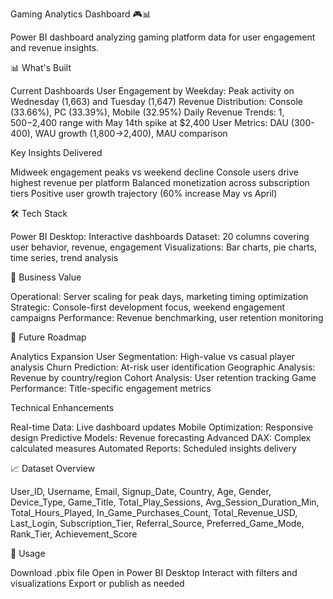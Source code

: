 Gaming Analytics Dashboard 🎮📊

Power BI dashboard analyzing gaming platform data for user engagement and revenue insights.

📊 What's Built

Current Dashboards
User Engagement by Weekday: Peak activity on Wednesday (1,663) and Tuesday (1,647)
Revenue Distribution: Console (33.66%), PC (33.39%), Mobile (32.95%)
Daily Revenue Trends: $1,500-$2,400 range with May 14th spike at $2,400
User Metrics: DAU (300-400), WAU growth (1,800→2,400), MAU comparison

Key Insights Delivered

Midweek engagement peaks vs weekend decline
Console users drive highest revenue per platform
Balanced monetization across subscription tiers
Positive user growth trajectory (60% increase May vs April)

🛠️ Tech Stack

Power BI Desktop: Interactive dashboards
Dataset: 20 columns covering user behavior, revenue, engagement
Visualizations: Bar charts, pie charts, time series, trend analysis

🎯 Business Value

Operational: Server scaling for peak days, marketing timing optimization
Strategic: Console-first development focus, weekend engagement campaigns
Performance: Revenue benchmarking, user retention monitoring

🚀 Future Roadmap
 
Analytics Expansion
 User Segmentation: High-value vs casual player analysis
 Churn Prediction: At-risk user identification
 Geographic Analysis: Revenue by country/region
 Cohort Analysis: User retention tracking
 Game Performance: Title-specific engagement metrics

Technical Enhancements
 
 Real-time Data: Live dashboard updates
 Mobile Optimization: Responsive design
 Predictive Models: Revenue forecasting
 Advanced DAX: Complex calculated measures
 Automated Reports: Scheduled insights delivery

📈 Dataset Overview

User_ID, Username, Email, Signup_Date, Country, Age, Gender, Device_Type, 
Game_Title, Total_Play_Sessions, Avg_Session_Duration_Min, Total_Hours_Played,
In_Game_Purchases_Count, Total_Revenue_USD, Last_Login, Subscription_Tier, 
Referral_Source, Preferred_Game_Mode, Rank_Tier, Achievement_Score

🔄 Usage

Download .pbix file
Open in Power BI Desktop
Interact with filters and visualizations
Export or publish as needed
